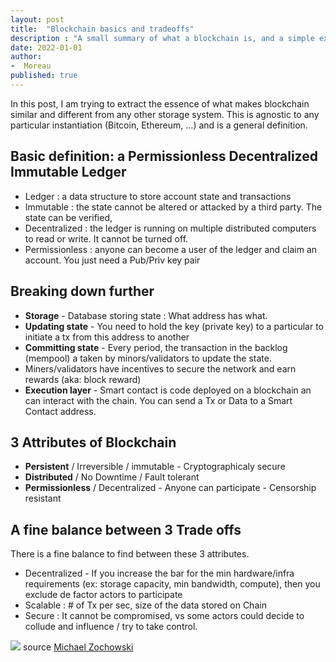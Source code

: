 ```yaml
---
layout: post
title:  "Blockchain basics and tradeoffs"
description : "A small summary of what a blockchain is, and a simple explanation on the scalability trilemma. "
date: 2022-01-01
author: 
-  Moreau
published: true
---
```


In this post, I am trying to extract the essence of what makes blockchain similar and different from any other storage system. This is agnostic to any particular instantiation (Bitcoin, Ethereum, ...) and is a general definition.

## Basic definition: a Permissionless Decentralized Immutable Ledger  <br>

- Ledger : a data structure to store account state and transactions
- Immutable : the state cannot be altered or attacked by a third party. The state can be verified,
- Decentralized : the ledger is running on multiple distributed computers to read or write. It cannot be turned off.
- Permissionless : anyone can become a user of the ledger and claim an account. You just need a Pub/Priv key pair

## Breaking down further

- **Storage** - Database storing state : What address has what.
- **Updating state** - You need to hold the key (private key) to a particular to initiate a tx from this address to another
- **Committing state** - Every period, the transaction in the backlog (mempool) a taken by minors/validators to update the state. 
- Miners/validators have incentives to secure the network and earn rewards (aka: block reward)
- **Execution layer** - Smart contact is code deployed on a blockchain an can interact with the chain. You can send a Tx or Data to a Smart Contact address.

## 3 Attributes of Blockchain
- **Persistent** / Irreversible / immutable - Cryptographicaly secure
- **Distributed** / No Downtime / Fault tolerant
- **Permissionless** / Decentralized - Anyone can participate - Censorship resistant

## A fine balance between 3 Trade offs

There is a fine balance to find between these 3 attributes.

- Decentralized - If you increase the bar for the min hardware/infra requirements (ex: storage capacity, min bandwidth, compute), then you exclude de factor actors to participate
- Scalable : # of Tx per sec, size of the data stored on Chain
- Secure : It cannot be compromised, vs some actors could decide to collude and influence / try to take control.

![](https://miro.medium.com/max/1000/1*JxrKTU2QczIo_kr1FcKKCg.png)
source [Michael Zochowski](https://medium.com/logos-network/everything-you-know-about-the-scalability-trilemma-is-probably-wrong-bc4f4b7a7ef)

